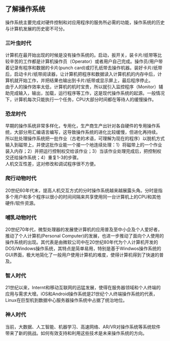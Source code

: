 ## 了解操作系统      
操作系统主要完成对硬件控制和对应用程序的服务所必需的功能，操作系统的历史与计算机发展的历史密不可分。      

### 三叶虫时代      
计算机在最开始出现的时候是没有操作系统的。启动，扳开关，装卡片/纸带等比较辛苦的工作都是计算机操作员（Operator）或者用户自己完成。操作员/用户带着记录有程序和数据的卡片(punch card)或打孔纸带去操作机器。装好卡片/纸带后，启动卡片/纸带阅读器，让计算机把程序和数据读入计算机机的内存中后，计算机就开始工作，并把结果也输出到卡片/纸带或显示屏上，最后程序停止。        
由于人的操作效率太低，计算机的机时宝贵，所以就引入监控程序（Monitor）辅助完成输入，输出，加载，运行程序等工作，这是现代操作系统的起源。一般情况下，计算机每次只能执行一个任务，CPU大部分时间都在等待人的缓慢操作。      

### 恐龙时代     
早期的操作系统非常多样化，专用化，生产商生产出针对各自硬件的专用操作系统，大部分用汇编语言编写，这导致操作系统的进化比较缓慢，但进化再持续。     
所以批处理操作系统把一批作业（古老的术语，可理解为现在的程序）以脱机方式输入到磁带上，并使这批作业能一个接一个地连续处理：1）将磁带上的一个作业装入内存；2）并把运行控制权交给该作业；3）当该作业处理完成后，把控制权交还给操作系统；4）重复1-3的步骤。       
人机交互性差，这对修改和调试程序很不方便。     

### 爬行动物时代
20世纪60年代末，提高人机交互方式的分时操作系统越来越展露头角。分时是指多个用户和多个程序以很小的时间间隔来共享使用同一台计算机上的CPU和其他硬件/软件资源。      

### 哺乳动物时代
20世纪70年代，微型处理器的发展使计算机的应用普及至中小企及个人爱好者，推动了个人计算机(Personal Computer)的发展，也进一步推动了面向个人使用的操作系统的出现。其代表是由微软公司中在20世纪80年代为个人计算机开发的DOS/Windows操作系统，其特点是简单易用，特别是基于Windwos操作系统的GUI界面，极大地简化了一般用户使用计算机的难度，使得计算机得到了快速的普及。     

### 智人时代
21世纪以来，Internt和移动互联网的迅猛发展，使得在服务器领域和个人终端的应用与需求大增。iOS和Android操作系统是21世纪个人终端操作系统的代表，Linux在巨型机到数据中心服务器操作系统中占据了统治地位。      

### 神人时代    
当前，大数据、人工智能、机器学习、高速网络、AR/VR对操作系统等系统软件带来了新的挑战。如何有效支持和利用这些技术是未来操作系统的方向。       

























